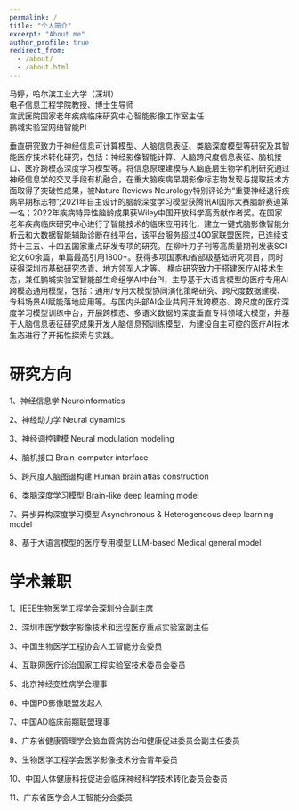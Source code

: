 ```yaml
---
permalink: /
title: "个人简介"
excerpt: "About me"
author_profile: true
redirect_from: 
  - /about/
  - /about.html
---
```



马婷，哈尔滨工业大学（深圳）  
电子信息工程学院教授、博士生导师  
宣武医院国家老年疾病临床研究中心智能影像工作室主任  
鹏城实验室网络智能PI 

垂直研究致力于神经信息可计算模型、人脑信息表征、类脑深度模型等研究及其智能医疗技术转化研究，包括：神经影像智能计算、人脑跨尺度信息表征、脑机接口、医疗跨模态深度学习模型等。将信息原理建模与人脑底层生物学机制研究通过神经信息学的交叉手段有机融合，在重大脑疾病早期影像标志物发现与提取技术方面取得了突破性成果，被Nature Reviews Neurology特别评论为“重要神经退行疾病早期标志物”;2021年自主设计的脑龄深度学习模型获腾讯AI国际大赛脑龄赛道第一名；2022年疾病特异性脑龄成果获Wiley中国开放科学高贡献作者奖。在国家老年疾病临床研究中心进行了智能技术的临床应用转化，建立一键式脑影像智能分析云和大数据智能辅助诊断在线平台，该平台服务超过400家联盟医院，已连续支持十三五、十四五国家重点研发专项的研究。在柳叶刀子刊等高质量期刊发表SCI论文60余篇，单篇最高引用1800+。获得多项国家和省部级基础研究项目，同时获得深圳市基础研究杰青、地方领军人才等。
横向研究致力于搭建医疗AI技术生态，兼任鹏城实验室智能部生命组学AI中台PI，主导基于大语言模型的医疗专用AI跨模态通用模型，包括：通用/专用大模型协同演化策略研究、跨尺度数据建模、专科场景AI赋能落地应用等。与国内头部AI企业共同开发跨模态、跨尺度的医疗深度学习模型训练中台，开展跨模态、多语义数据的深度垂直专科领域大模型，并基于人脑信息表征研究成果开发人脑信息预训练模型，为建设自主可控的医疗AI技术生态进行了开拓性探索与实践。



研究方向
======

1、神经信息学 Neuroinformatics

2、神经动力学 Neural dynamics

3、神经调控建模 Neural modulation modeling

4、脑机接口 Brain-computer interface

5、跨尺度人脑图谱构建 Human brain atlas construction

6、类脑深度学习模型 Brain-like deep learning model

7、异步异构深度学习模型 Asynchronous & Heterogeneous deep learning model

8、基于大语言模型的医疗专用模型 LLM-based Medical general model


学术兼职
======
1、IEEE生物医学工程学会深圳分会副主席

2、深圳市医学数字影像技术和远程医疗重点实验室副主任

3、中国生物医学工程协会人工智能分会委员

4、互联网医疗诊治国家工程实验室技术委员会委员

5、北京神经变性病学会理事

6、中国PD影像联盟发起人

7、中国AD临床前期联盟理事

8、广东省健康管理学会脑血管病防治和健康促进委员会副主任委员

9、生物医学工程学会医学影像技术分会青年委员

10、中国人体健康科技促进会临床神经科学技术转化委员会委员

11、广东省医学会人工智能分会委员
